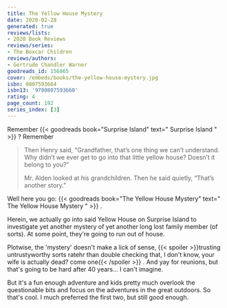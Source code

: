 ```yaml
---
title: The Yellow House Mystery
date: 2020-02-28
generated: true
reviews/lists:
- 2020 Book Reviews
reviews/series:
- The Boxcar Children
reviews/authors:
- Gertrude Chandler Warner
goodreads_id: 156865
cover: /embeds/books/the-yellow-house-mystery.jpg
isbn: 0807593664
isbn13: '9780807593660'
rating: 4
page_count: 192
series_index: [3]
---
```

Remember {{< goodreads book="Surprise Island" text=" Surprise Island " >}} ? Remember  

>  Then Henry said, “Grandfather, that’s one thing we can’t understand. Why didn’t we ever get to go into that little yellow house? Doesn’t it belong to you?”  
>
>  Mr. Alden looked at his grandchildren. Then he said quietly, “That’s another story.”  

<!--more-->

Well here you go: {{< goodreads book="The Yellow House Mystery" text=" The Yellow House Mystery " >}} .  

Herein, we actually go into said Yellow House on Surprise Island to investigate yet another mystery of yet another long lost family member (of sorts). At some point, they're going to run out of house.  

Plotwise, the 'mystery' doesn't make a lick of sense,  {{< spoiler >}}trusting untrustyworthy sorts ratehr than double checking that, I don't know, your wife is actually dead? come one{{< /spoiler >}}  . And yay for reunions, but that's going to be hard after 40 years... I can't imagine.  

But it's a fun enough adventure and kids pretty much overlook the questionable bits and focus on the adventures in the great outdoors. So that's cool. I much preferred the first two, but still good enough.